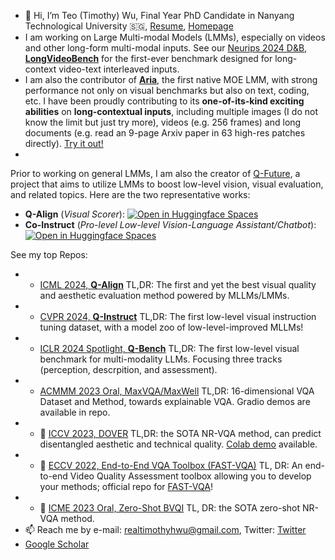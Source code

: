 - 👋 Hi, I’m Teo (Timothy) Wu, Final Year PhD Candidate in Nanyang Technological University 🇸🇬, [Resume](https://github.com/teowu/teowu/blob/master/2024resume.pdf), [Homepage](https://teowu.github.io)
- I am working on Large Multi-modal Models (LMMs), especially on videos and other long-form multi-modal inputs. See our [Neurips 2024 D&B, **LongVideoBench**](https://github.com/longvideobench/LongVideoBench) for the first-ever benchmark designed for long-context video-text interleaved inputs.
- I am also the contributor of **[Aria](https://github.com/rhymes-ai/Aria)**, the first native MOE LMM, with strong performance not only on visual benchmarks but also on text, coding, etc. I have been proudly contributing to its **one-of-its-kind exciting abilities** on **long-contextual inputs**, including multiple images (I do not know the limit but just try more), videos (e.g. 256 frames) and long documents (e.g. read an 9-page Arxiv paper in 63 high-res patches directly). [Try it out!](https://rhymes.ai/)
- 
Prior to working on general LMMs, I am also the creator of [Q-Future](https://github.com/Q-Future), a project that aims to utilize LMMs to boost low-level vision, visual evaluation, and related topics. Here are the two representative works:

- **Q-Align** (*Visual Scorer*): <a href="https://huggingface.co/spaces/teowu/OneScorer"><img src="https://huggingface.co/datasets/huggingface/badges/raw/main/open-in-hf-spaces-sm-dark.svg" alt="Open in Huggingface Spaces"></a>
- **Co-Instruct** (*Pro-level Low-level Vision-Language Assistant/Chatbot*): <a href="https://huggingface.co/spaces/teowu/Q-Instruct-v1"><img src="https://huggingface.co/datasets/huggingface/badges/raw/main/open-in-hf-spaces-sm-dark.svg" alt="Open in Huggingface Spaces"></a>

See my top Repos:

- - [ICML 2024, **Q-Align**](https://github.com/Q-Future/Q-Align) TL,DR: The first and yet the best visual quality and aesthetic evaluation method powered by MLLMs/LMMs.
- - [CVPR 2024, **Q-Instruct**](https://github.com/Q-Future/Q-Instruct) TL,DR: The first low-level visual instruction tuning dataset, with a model zoo of low-level-improved MLLMs!
- - [ICLR 2024 Spotlight, **Q-Bench**](https://github.com/Q-Future/Q-Bench) TL,DR: The first low-level visual benchmark for multi-modality LLMs. Focusing three tracks (perception, descrpition, and assessment).
- - [ACMMM 2023 Oral, MaxVQA/MaxWell](https://github.com/VQAssessment/MaxVQA) TL,DR: 16-dimensional VQA Dataset and Method, towards explainable VQA. Gradio demos are available in repo.
- - 🥇 [ICCV 2023, DOVER](https://github.com/VQAssessment/DOVER) TL,DR: the SOTA NR-VQA method, can predict disentangled aesthetic and technical quality. [Colab demo](https://colab.research.google.com/github/taskswithcode/DOVER/blob/master/TWCDOVER.ipynb) available.
- - 🧰 [ECCV 2022, End-to-End VQA Toolbox (FAST-VQA)](https://github.com/VQAssessment/FAST-VQA-and-FasterVQA) TL, DR: An end-to-end Video Quality Assessment toolbox allowing you to develop your methods; official repo for [FAST-VQA](https://www.ecva.net/papers/eccv_2022/papers_ECCV/papers/136660528.pdf)!
- - 🥇 [ICME 2023 Oral, Zero-Shot BVQI](https://github.com/VQAssessment/BVQI) TL, DR: the SOTA zero-shot NR-VQA method.
- 📫 Reach me by e-mail: realtimothyhwu@gmail.com, Twitter: [Twitter](https://twitter.com/HaoningTimothy)
- [Google Scholar](https://scholar.google.com.hk/citations?user=wth-VbMAAAAJ&hl=en-US)


<!---
teowu/teowu is a ✨ special ✨ repository because its `README.md` (this file) appears on your GitHub profile.
You can click the Preview link to take a look at your changes.
--->
